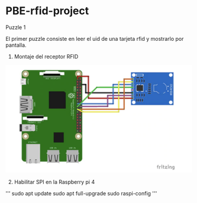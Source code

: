# PBE-rfid-project

Puzzle 1

El primer puzzle consiste en leer el uid de una tarjeta rfid y mostrarlo por pantalla.

1. Montaje del receptor RFID

![Screenshot](images/montaje.png)


2. Habilitar SPI en la Raspberry pi 4

'''
sudo apt update
sudo apt full-upgrade
sudo raspi-config
'''